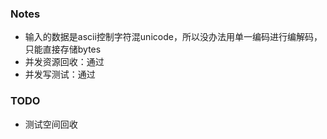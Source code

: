 ### Notes
- 输入的数据是ascii控制字符混unicode，所以没办法用单一编码进行编解码，只能直接存储bytes
- 并发资源回收：通过
- 并发写测试：通过

### TODO
- 测试空间回收